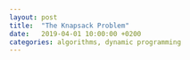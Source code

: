 ```yaml
---
layout: post
title:  "The Knapsack Problem"
date:   2019-04-01 10:00:00 +0200
categories: algorithms, dynamic programming
---
```


